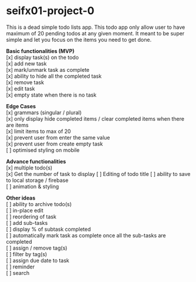 # seifx01-project-0

This is a dead simple todo lists app. This todo app only allow user to have maximum of 20 pending todos at any given moment. It meant to be super simple and let you focus on the items you need to get done. 

**Basic functionalities (MVP)**  
[x] display task(s) on the todo  
[x] add new task  
[x] mark/unmark task as complete  
[x] ability to hide all the completed task  
[x] remove task  
[x] edit task  
[x] empty state when there is no task  


**Edge Cases**  
[x] grammars (singular / plural)  
[x] only display hide completed items / clear completed items when there are items  
[x] limit items to max of 20  
[x] prevent user from enter the same value  
[x] prevent user from create empty task   
[ ] optimised styling on mobile   

**Advance functionalities**  
[x] multiple todo(s)  
    [x] Get the number of task to display
    [ ] Editing of todo title
[ ] ability to save to local storage / firebase  
[ ] animation & styling   

**Other ideas**  
[ ] ability to archive todo(s)  
[ ] in-place edit  
[ ] reordering of task  
[ ] add sub-tasks  
[ ] display % of subtask completed   
[ ] automatically mark task as complete once all the sub-tasks are completed   
[ ] assign / remove tag(s)  
[ ] filter by tag(s)  
[ ] assign due date to task  
[ ] reminder  
[ ] search  


